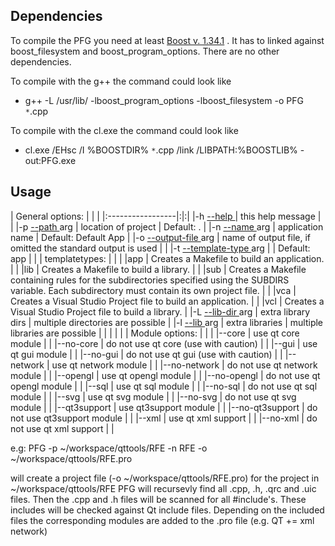 ## Dependencies ##

To compile the PFG you need at least [Boost v. 1.34.1](http://www.boost.org) . It has to linked against boost\_filesystem and boost\_program\_options. There are no other dependencies.

To compile with the g++ the command could look like
  * g++ -L /usr/lib/ -lboost\_program\_options -lboost\_filesystem -o PFG `*`.cpp

To compile with the cl.exe the command could look like
  * cl.exe /EHsc /I %BOOSTDIR% `*`.cpp /link /LIBPATH:%BOOSTLIB% -out:PFG.exe

## Usage ##
| General options: | | |
|:-----------------|:|:|
|-h [--help ](.md) | this help message | |
|-p [--path ](.md) arg | location of project | Default: . |
|-n [--name ](.md) arg | application name | Default: Default App |
|-o [--output-file ](.md) arg | name of output file, if omitted the standard output is used | |
|-t [--template-type ](.md) arg | | Default: app |
|                  | templatetypes: | |
|                  |app | Creates a Makefile to build an application. |
|                  |lib | Creates a Makefile to build a library. |
|                  |sub | Creates a Makefile containing rules for the subdirectories specified using the SUBDIRS variable. Each subdirectory must contain its own project file. |
|                  |vca | Creates a Visual Studio Project file to build an application. |
|                  |vcl | Creates a Visual Studio Project file to build a library. |
|-L [--lib-dir ](.md) arg | extra library dirs | multiple directories are possible |
|-l [--lib ](.md) arg | extra libraries | multiple libraries are possible |
|                  | | |
| Module options:  | | |
|--core            | use qt core module | |
|--no-core         | do not use qt core (use with caution) | |
|--gui             | use qt gui module | |
|--no-gui          | do not use qt gui (use with caution) | |
|--network         | use qt network module | |
|--no-network      | do not use qt network module | |
|--opengl          | use qt opengl module | |
|--no-opengl       | do not use qt opengl module | |
|--sql             | use qt sql module | |
|--no-sql          | do not use qt sql module | |
|--svg             | use qt svg module | |
|--no-svg          | do not use qt svg module | |
|--qt3support      | use qt3support module | |
|--no-qt3support   | do not use qt3support module | |
|--xml             | use qt xml support | |
|--no-xml          | do not use qt xml support | |

e.g:
PFG -p ~/workspace/qttools/RFE -n RFE -o ~/workspace/qttools/RFE.pro

will create a project file (-o ~/workspace/qttools/RFE.pro) for the project in ~/workspace/qttools/RFE
PFG will recursevly find all .cpp, .h, .qrc and .uic files. Then the .cpp and .h files will be scanned for all #include's. These includes will be checked against Qt include files. Depending on the included files the corresponding modules are added to the .pro file (e.g. QT += xml network)